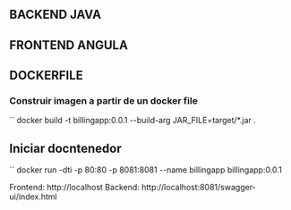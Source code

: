 ## BACKEND JAVA
## FRONTEND ANGULA


## DOCKERFILE
### Construir imagen a partir de un docker file
`` docker build -t billingapp:0.0.1 --build-arg JAR_FILE=target/*.jar .

## Iniciar docntenedor
`` docker run -dti -p 80:80 -p 8081:8081 --name billingapp billingapp:0.0.1

Frontend: http://localhost
Backend: http://localhost:8081/swagger-ui/index.html